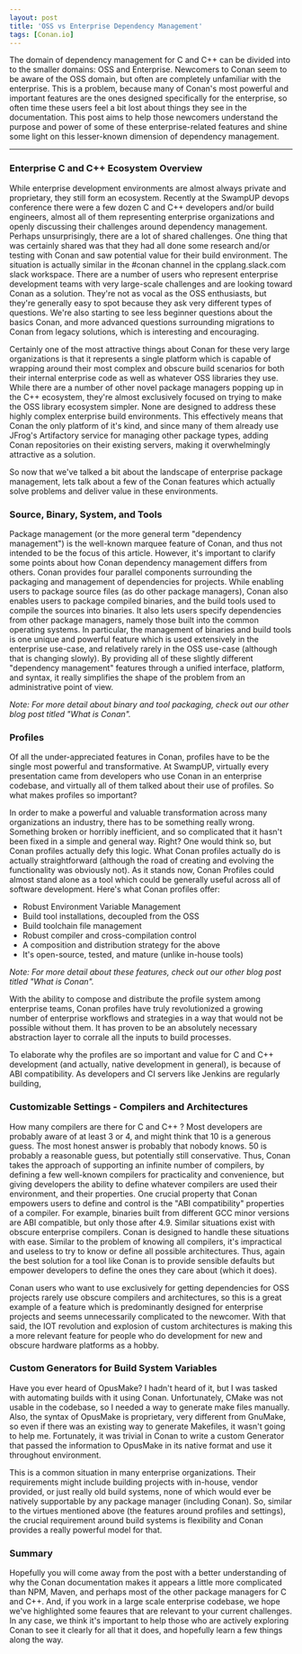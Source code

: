 ```yaml
---
layout: post
title: 'OSS vs Enterprise Dependency Management'
tags: [Conan.io]
---
```


The domain of dependency management for C and C++ can be divided into to the smaller domains: OSS and Enterprise. Newcomers to Conan seem to be aware of the OSS domain, but often are completely unfamiliar with the enterprise.  This is a problem, because many of Conan's most powerful and important features are the ones designed specifically for the enterprise, so often time these users feel a bit lost about things they see in the documentation.  This post aims to help those newcomers understand the purpose and power of some of these enterprise-related features and shine some light on this lesser-known dimension of dependency management.

---

### Enterprise C and C++ Ecosystem Overview

While enterprise development environments are almost always private and proprietary, they still form an ecosystem.  Recently at the SwampUP devops conference there were a few dozen C and C++ developers and/or build engineers, almost all of them representing enterprise organizations and openly discussing their challenges around dependency management.  Perhaps unsurprisingly, there are a lot of shared challenges.  One thing that was certainly shared was that they had all done some research and/or testing with Conan and saw potential value for their build environment.  The situation is actually similar in the #conan channel in the cpplang.slack.com slack workspace.  There are a number of users who represent enterprise development teams with very large-scale challenges and are looking toward Conan as a solution.  They're not as vocal as the OSS enthusiasts, but they're generally easy to spot because they ask very different types of questions.  We're also starting to see less beginner questions about the basics Conan, and more advanced questions surrounding migrations to Conan from legacy solutions, which is interesting and encouraging. 

Certainly one of the most attractive things about Conan for these very large organizations is that it represents a single platform which is capable of wrapping around their most complex and obscure build scenarios for both their internal enterprise code as well as whatever OSS libraries they use.  While there are a number of other novel package managers popping up in the C++ ecosystem, they're almost exclusively focused on trying to make the OSS library ecosystem simpler.   None are designed to address these highly complex enterprise build environments.  This effectively means that Conan the only platform of it's kind, and since many of them already use JFrog's Artifactory service for managing other package types, adding Conan repositories on their existing servers, making it overwhelmingly attractive as a solution. 

So now that we've talked a bit about the landscape of enterprise package management, lets talk about a few of the Conan features which actually solve problems and deliver value in these environments. 

### Source, Binary, System, and Tools

Package management (or the more general term "dependency management") is the well-known marquee feature of Conan, and thus not intended to be the focus of this article.  However, it's important to clarify some points about how Conan dependency management differs from others.  Conan provides four parallel components surrounding the packaging and management of dependencies for projects.  While enabling users to package source files (as do other package managers), Conan also enables users to package compiled binaries, and the build tools used to compile the sources into binaries.  It also lets users specify dependencies from other package managers, namely those built into the common operating systems.  In particular, the management of binaries and build tools is one unique and powerful feature which is used extensively in the enterprise use-case, and relatively rarely in the OSS use-case (although that is changing slowly).  By providing all of these slightly different "dependency management" features through a unified interface, platform, and syntax, it really simplifies the shape of the problem from an administrative point of view.   

*Note: For more detail about binary and tool packaging, check out our other blog post titled "What is Conan".*

### Profiles

Of all the under-appreciated features in Conan, profiles have to be the single most powerful and transformative.  At SwampUP, virtually every presentation came from developers who use Conan in an enterprise codebase, and virtually all of them talked about their use of profiles.  So what makes profiles so important?  

In order to make a powerful and valuable transformation across many organizations an industry, there has to be something really wrong.  Something broken or horribly inefficient, and so complicated that it hasn't been fixed in a simple and general way.  Right?  One would think so, but Conan profiles actually defy this logic.  What Conan profiles actually do is actually straightforward (although the road of creating and evolving the functionality was obviously not).  As it stands now, Conan Profiles could almost stand alone as a tool which could be generally useful across all of software development.  Here's what Conan profiles offer: 

- Robust Environment Variable Management
- Build tool installations, decoupled from the OSS
- Build toolchain file management
- Robust compiler and cross-compilation control
- A composition and distribution strategy for the above
- It's open-source, tested, and mature (unlike in-house tools)

*Note: For more detail about these features, check out our other blog post titled "What is Conan".*

With the ability to compose and distribute the profile system among enterprise teams, Conan profiles have truly revolutionized a growing number of enterprise workflows and strategies in a way that would not be possible without them.  It has proven to be an absolutely necessary abstraction layer to corrale all the inputs to build processes.  

To elaborate why the profiles are so important and value for C and C++ development (and actually, native development in general), is because of ABI compatibility.   As developers and CI servers like Jenkins are regularly building, 

### Customizable Settings - Compilers and Architectures

How many compilers are there for C and C++ ?  Most developers are probably aware of at least 3 or 4,  and might think that 10 is a generous guess.  The most honest answer is probably that nobody knows.  50 is probably a reasonable guess, but potentially still conservative.  Thus, Conan takes the approach of supporting an infinite number of compilers, by defining a few well-known compilers for practicality and convenience, but giving developers the ability to define whatever compilers are used their environment, and their properties.  One crucial property that Conan empowers users to define and control is the "ABI compatibility" properties of a compiler.  For example, binaries built from different GCC minor versions are ABI compatible, but only those after 4.9.  Similar situations exist with obscure enterprise compilers.  Conan is designed to handle these situations with ease.  Similar to the problem of knowing all compilers, it's impractical and useless to try to know or define all possible architectures. Thus, again the best solution for a tool like Conan is to provide sensible defaults but empower developers to define the ones they care about (which it does).  

Conan users who want to use exclusively for getting dependencies for OSS projects rarely use obscure compilers and architectures, so this is a great example of a feature which is predominantly designed for enterprise projects and seems unnecessarily complicated to the newcomer.  With that said, the IOT revolution and explosion of custom architectures is making this a more relevant feature for people who do development for new and obscure hardware platforms as a hobby. 


### Custom Generators for Build System Variables

Have you ever heard of OpusMake?  I hadn't heard of it, but I was tasked with automating builds with it using Conan. Unfortunately, CMake was not usable in the codebase, so I needed a way to generate make files manually.  Also, the syntax of OpusMake is proprietary, very different from GnuMake, so even if there was an existing way to generate Makefiles, it wasn't going to help me.  Fortunately, it was trivial in Conan to write a custom Generator that passed the information to OpusMake in its native format and use it throughout environment.  

This is a common situation in many enterprise organizations.  Their requirements might include building projects with in-house, vendor provided, or just really old build systems, none of which would ever be natively supportable by any package manager (including Conan). So, similar to the virtues mentioned above (the features around profiles and settings), the crucial requirement around build systems is flexibility and Conan provides a really powerful model for that. 


### Summary

Hopefully you will come away from the post with a better understanding of why the Conan documentation makes it appears a little more complicated than NPM, Maven, and perhaps most of the other package managers for C and C++.  And, if you work in a large scale enterprise codebase, we hope we've highlighted some feaures that are relevant to your current challenges.  In any case, we think it's important to help those who are actively exploring Conan to see it clearly for all that it does, and hopefully learn a few things along the way. 